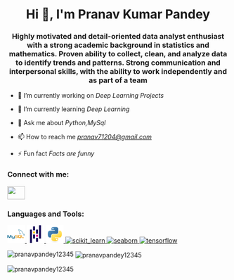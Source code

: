 


<h1 align="center">Hi 👋, I'm Pranav Kumar Pandey </h1>
<h3 align="center"> Highly	motivated	and	detail-oriented	data	analyst	enthusiast	with	a	strong	academic	background	in	statistics
 and	mathematics.	Proven	ability	to	collect,	clean,	and	analyze	data	to	identify	trends	and	patterns.	Strong
 communication	and	interpersonal	skills,	with	the	ability	to	work	independently	and	as	part	of	a	team </h3>
<!-- <img align="right" alt="Coding" width="400" src="https://www.google.com/imgres?q=computer%20science%20engineer%20emoji&imgurl=https%3A%2F%2Fwww.crio.do%2Fblog%2Fcontent%2Fimages%2Fsize%2Fw300%2F2020%2F09%2FSep_01.png&imgrefurl=https%3A%2F%2Fwww.crio.do%2Fblog%2Fmini-projects-for-computer-science-engineers%2F&docid=HBx9xipBz4GFGM&tbnid=CmhXl7uqJiLBdM&vet=12ahUKEwjY7biyr-eNAxURsVYBHdKcKxUQM3oFCIYBEAA..i&w=300&h=169&hcb=2&ved=2ahUKEwjY7biyr-eNAxURsVYBHdKcKxUQM3oFCIYBEAA">
<br /> -->


- 🔭 I’m currently working on *Deep Learning Projects*

- 🌱 I’m currently learning *Deep Learning*

- 💬 Ask me about *Python,MySql*

- 📫 How to reach me *pranav71204@gmail.com*

- ⚡ Fun fact *Facts are funny*

<h3 align="left">Connect with me:</h3>
<p align="left">

<a href="https://linkedin.com/in/pranav-kumar-pandey-245885227" target="blank"><img align="center" src="https://raw.githubusercontent.com/rahuldkjain/github-profile-readme-generator/master/src/images/icons/Social/linked-in-alt.svg" height="30" width="40" /></a>


<h3 align="left">Languages and Tools:</h3>
<p align="left"> <a href="https://www.mysql.com/" target="_blank" rel="noreferrer"> <img src="https://raw.githubusercontent.com/devicons/devicon/master/icons/mysql/mysql-original-wordmark.svg" alt="mysql" width="40" height="40"/> </a> <a href="https://pandas.pydata.org/" target="_blank" rel="noreferrer"> <img src="https://raw.githubusercontent.com/devicons/devicon/2ae2a900d2f041da66e950e4d48052658d850630/icons/pandas/pandas-original.svg" alt="pandas" width="40" height="40"/> </a> <a href="https://www.python.org" target="_blank" rel="noreferrer"> <img src="https://raw.githubusercontent.com/devicons/devicon/master/icons/python/python-original.svg" alt="python" width="40" height="40"/> </a> <a href="https://scikit-learn.org/" target="_blank" rel="noreferrer"> <img src="https://upload.wikimedia.org/wikipedia/commons/0/05/Scikit_learn_logo_small.svg" alt="scikit_learn" width="40" height="40"/> </a> <a href="https://seaborn.pydata.org/" target="_blank" rel="noreferrer"> <img src="https://seaborn.pydata.org/_images/logo-mark-lightbg.svg" alt="seaborn" width="40" height="40"/> </a> <a href="https://www.tensorflow.org" target="_blank" rel="noreferrer"> <img src="https://www.vectorlogo.zone/logos/tensorflow/tensorflow-icon.svg" alt="tensorflow" width="40" height="40"/> </a> </p>

<p><img align="left" src="https://github-readme-stats.vercel.app/api/top-langs?username=pranavpandey12345&show_icons=true&locale=en&layout=compact" alt="pranavpandey12345" /></p>

<p>&nbsp;<img align="center" src="https://github-readme-stats.vercel.app/api?username=pranavpandey12345&show_icons=true&locale=en" alt="pranavpandey12345" /></p>

<p><img align="center" src="https://github-readme-streak-stats.herokuapp.com/?user=pranavpandey12345&" alt="pranavpandey12345" /></p>
